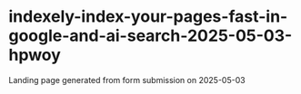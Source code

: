 # indexely-index-your-pages-fast-in-google-and-ai-search-2025-05-03-hpwoy
Landing page generated from form submission on 2025-05-03
